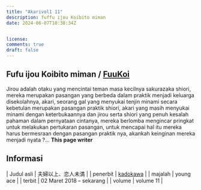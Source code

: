 ```yaml
---
title: "Akarivol1 11"
description: fuffu ijou Koibito miman 
date: 2024-06-07T10:38:34Z


license: 
comments: true
draft: false
---
```


## Fufu ijou Koibito miman / [FuuKoi](https://fuukoi-anime.com/)

Jirou adalah otaku yang mencintai teman masa kecilnya sakurazaka shiori, mereka merupakan pasangan yang berbeda dalam praktik menjadi keluarga disekolahnya, akari, seorang gal yang menyukai tenjin minami secara kebetulan merupakan pasangan praktik shiori, akari yang masih menyukai minami dengan keterbukaannya dan jirou serta shiori yang penuh kesalah pahaman dalam pernyataan cintanya, mereka berlomba mengincar pringkat untuk melakukan pertukaran pasangan, untuk mencapai hal itu mereka harus bermesraan dengan pasangan praktik nya, akankah keinginan mereka menjadi nyata ?... **This page writer**


## Informasi 

| Judul asli  | 夫婦以上、恋人未満 |
| penerbit | [kadokawa](https://www.kadokawa.co.jp/) | 
| majalah | young ace |
| terbit | 02 Maret 2018 – sekarang |
| volume | volume 11 |